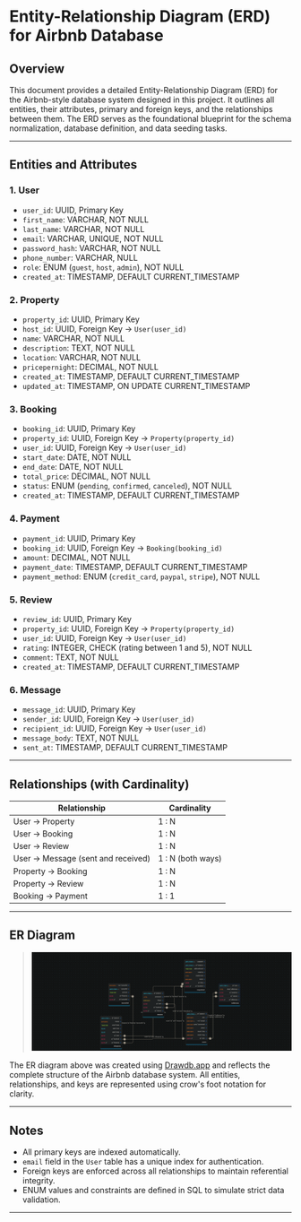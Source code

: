 # Entity-Relationship Diagram (ERD) for Airbnb Database

## Overview

This document provides a detailed Entity-Relationship Diagram (ERD) for the Airbnb-style database system designed in this project. It outlines all entities, their attributes, primary and foreign keys, and the relationships between them. The ERD serves as the foundational blueprint for the schema normalization, database definition, and data seeding tasks.

---

## Entities and Attributes

### 1. **User**
- `user_id`: UUID, Primary Key
- `first_name`: VARCHAR, NOT NULL
- `last_name`: VARCHAR, NOT NULL
- `email`: VARCHAR, UNIQUE, NOT NULL
- `password_hash`: VARCHAR, NOT NULL
- `phone_number`: VARCHAR, NULL
- `role`: ENUM (`guest`, `host`, `admin`), NOT NULL
- `created_at`: TIMESTAMP, DEFAULT CURRENT_TIMESTAMP

### 2. **Property**
- `property_id`: UUID, Primary Key
- `host_id`: UUID, Foreign Key → `User(user_id)`
- `name`: VARCHAR, NOT NULL
- `description`: TEXT, NOT NULL
- `location`: VARCHAR, NOT NULL
- `pricepernight`: DECIMAL, NOT NULL
- `created_at`: TIMESTAMP, DEFAULT CURRENT_TIMESTAMP
- `updated_at`: TIMESTAMP, ON UPDATE CURRENT_TIMESTAMP

### 3. **Booking**
- `booking_id`: UUID, Primary Key
- `property_id`: UUID, Foreign Key → `Property(property_id)`
- `user_id`: UUID, Foreign Key → `User(user_id)`
- `start_date`: DATE, NOT NULL
- `end_date`: DATE, NOT NULL
- `total_price`: DECIMAL, NOT NULL
- `status`: ENUM (`pending`, `confirmed`, `canceled`), NOT NULL
- `created_at`: TIMESTAMP, DEFAULT CURRENT_TIMESTAMP

### 4. **Payment**
- `payment_id`: UUID, Primary Key
- `booking_id`: UUID, Foreign Key → `Booking(booking_id)`
- `amount`: DECIMAL, NOT NULL
- `payment_date`: TIMESTAMP, DEFAULT CURRENT_TIMESTAMP
- `payment_method`: ENUM (`credit_card`, `paypal`, `stripe`), NOT NULL

### 5. **Review**
- `review_id`: UUID, Primary Key
- `property_id`: UUID, Foreign Key → `Property(property_id)`
- `user_id`: UUID, Foreign Key → `User(user_id)`
- `rating`: INTEGER, CHECK (rating between 1 and 5), NOT NULL
- `comment`: TEXT, NOT NULL
- `created_at`: TIMESTAMP, DEFAULT CURRENT_TIMESTAMP

### 6. **Message**
- `message_id`: UUID, Primary Key
- `sender_id`: UUID, Foreign Key → `User(user_id)`
- `recipient_id`: UUID, Foreign Key → `User(user_id)`
- `message_body`: TEXT, NOT NULL
- `sent_at`: TIMESTAMP, DEFAULT CURRENT_TIMESTAMP

---

## Relationships (with Cardinality)

| Relationship                          | Cardinality     |
|--------------------------------------|-----------------|
| User → Property                      | 1 : N           |
| User → Booking                       | 1 : N           |
| User → Review                        | 1 : N           |
| User → Message (sent and received)   | 1 : N (both ways) |
| Property → Booking                   | 1 : N           |
| Property → Review                    | 1 : N           |
| Booking → Payment                    | 1 : 1           |

---

## ER Diagram

> ![ER Diagram](./airbnb-er.png)

The ER diagram above was created using [Drawdb.app](https://www.drawdb.app) and reflects the complete structure of the Airbnb database system. All entities, relationships, and keys are represented using crow's foot notation for clarity.


---

## Notes

- All primary keys are indexed automatically.
- `email` field in the `User` table has a unique index for authentication.
- Foreign keys are enforced across all relationships to maintain referential integrity.
- ENUM values and constraints are defined in SQL to simulate strict data validation.

---

